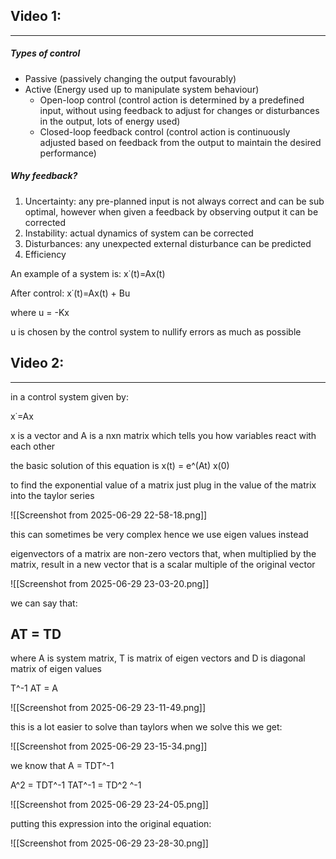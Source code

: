 ## Video 1:
---
##### Types of control
- Passive (passively changing the output favourably)
- Active (Energy used up to manipulate system behaviour)
	- Open-loop control (control action is determined by a predefined input, without using feedback to adjust for changes or disturbances in the output, lots of energy used)
	- Closed-loop feedback control (control action is continuously adjusted based on feedback from the output to maintain the desired performance)

##### Why feedback?
1. Uncertainty: any pre-planned input is not always correct and can be sub optimal, however when given a feedback by observing output it can be corrected
2. Instability: actual dynamics of system can be corrected  
3. Disturbances: any unexpected external disturbance can be predicted  
4. Efficiency 

An example of a system is:
	x˙(t)=Ax(t)
	
After control:
	x˙(t)=Ax(t) + Bu 

where u = -Kx

u is chosen by the control system to nullify errors as much as possible

## Video 2:
---
in a control system given by:

x˙=Ax

x is a vector and A is a nxn matrix which tells you how variables react with each other 

the basic solution of this equation is x(t) = e^(At) x(0)

to find the exponential value of a matrix just plug in the value of the matrix into the taylor series 

![[Screenshot from 2025-06-29 22-58-18.png]]


this can sometimes be very complex hence we use eigen values instead 

eigenvectors of a matrix are non-zero vectors that, when multiplied by the matrix, result in a new vector that is a scalar multiple of the original vector

![[Screenshot from 2025-06-29 23-03-20.png]]

we can say that:

## AT = TD
where A is system matrix, T is matrix of eigen vectors and D is diagonal matrix of eigen values 

T^-1 AT = A

![[Screenshot from 2025-06-29 23-11-49.png]]

this is a lot easier to solve than taylors
when we solve this we get:

![[Screenshot from 2025-06-29 23-15-34.png]]


we know that A = TDT^-1

A^2 = TDT^-1 TAT^-1 = TD^2 ^-1


![[Screenshot from 2025-06-29 23-24-05.png]]

putting this expression into the original equation:

![[Screenshot from 2025-06-29 23-28-30.png]]

